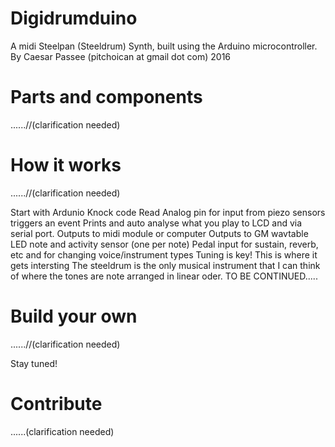 # Digidrumduino
A midi Steelpan (Steeldrum) Synth,
built using the Arduino microcontroller.
By Caesar Passee
(pitchoican at gmail dot com)
2016

# Parts and components
 ......//(clarification needed)
# How it works
 ......//(clarification needed)
 
  Start with Ardunio Knock code
  Read Analog pin for input from piezo sensors triggers an event
  Prints and auto analyse what you play to LCD and via serial port. 
  Outputs to midi module or computer 
  Outputs to GM wavtable
  LED note and activity sensor (one per note)
  Pedal input for sustain, reverb, etc and for changing voice/instrument types
  Tuning is key! This is where it gets intersting 
  The steeldrum is the only musical instrument that I can think of where the tones are note 
  arranged in linear oder. 
  TO BE CONTINUED.....
# Build your own
 ......//(clarification needed)
 
 Stay tuned!
# Contribute 
  ......(clarification needed)

